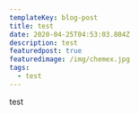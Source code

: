 ```yaml
---
templateKey: blog-post
title: test
date: 2020-04-25T04:53:03.804Z
description: test
featuredpost: true
featuredimage: /img/chemex.jpg
tags:
  - test
---
```

test